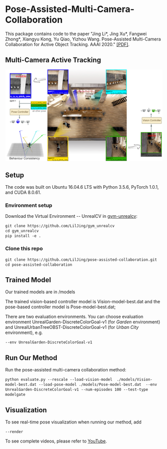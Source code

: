 # Pose-Assisted-Multi-Camera-Collaboration
This package contains code to the paper "Jing Li*, Jing Xu*, Fangwei Zhong*, Xiangyu Kong, Yu Qiao, Yizhou Wang. Pose-Assisted Multi-Camera Collaboration for Active Object Tracking. AAAI 2020." [[PDF]](https://arxiv.org/abs/2001.05161).

## Multi-Camera Active Tracking
![Task](https://github.com/LilJing/pose-assisted-collaboration/blob/master/images/task.jpg)

## Setup
The code was built on Ubuntu 16.04.6 LTS with Python 3.5.6, PyTorch 1.0.1, and CUDA 8.0.61.
### Environment setup
Download the Virtual Environment -- UnrealCV in [gym-unrealcv](https://github.com/LilJing/gym_unrealcv):
```
git clone https://github.com/LilJing/gym_unrealcv
cd gym_unrealcv
pip install -e .
```

### Clone this repo
```
git clone https://github.com/LilJing/pose-assisted-collaboration.git 
cd pose-assisted-collaboration
```
## Trained Model
Our trained models are in /models

The trained vision-based controller model is Vision-model-best.dat and the pose-based controller model is Pose-model-best.dat;

There are two evaluation environments. You can choose evaluation environment UnrealGarden-DiscreteColorGoal-v1 (for _Garden_ environment) and UnrealUrbanTreeOBST-DiscreteColorGoal-v1 (for _Urban City_ environment), e.g.
```
--env UnrealGarden-DiscreteColorGoal-v1 
```
## Run Our Method 
Run the pose-assisted multi-camera collaboration method:
```
python evaluate.py --rescale --load-vision-model  ./models/Vision-model-best.dat --load-pose-model ./models/Pose-model-best.dat  --env UnrealGarden-DiscreteColorGoal-v1 --num-episodes 100 --test-type modelgate
```
## Visualization
To see real-time pose visualization when running our method, add
```
--render
```

To see complete videos, please refer to [YouTube](https://www.youtube.com/watch?v=8Ha7HGkRv6k&feature=youtu.be).
